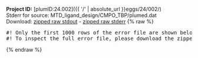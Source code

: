 **Project ID:** [plumID:24.002]({{ '/' | absolute_url }}eggs/24/002/)  
Stderr for source:  MTD_ligand_design/CMPO_TBP/plumed.dat   
Download: [zipped raw stdout](plumed.dat.plumed_master.stdout.txt.zip) - [zipped raw stderr](plumed.dat.plumed_master.stderr.txt.zip) 
{% raw %}
<pre>
#! Only the first 1000 rows of the error file are shown below
#! To inspect the full error file, please download the zipped raw stderr file above
</pre>
{% endraw %}
